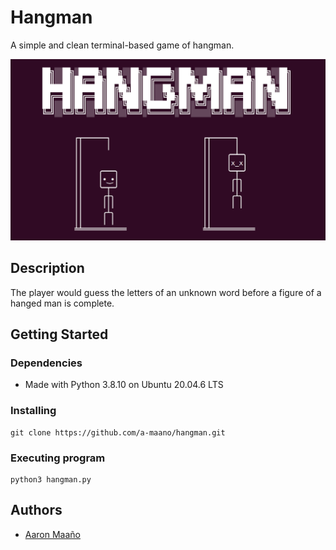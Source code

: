 # Hangman

A simple and clean terminal-based game of hangman.

![image](https://github.com/a-maano/hangman/blob/main/image.png?raw=true)

## Description

The player would guess the letters of an unknown word before a figure of a hanged man is complete. 

## Getting Started

### Dependencies

* Made with Python 3.8.10 on Ubuntu 20.04.6 LTS 

### Installing

```
git clone https://github.com/a-maano/hangman.git
```

### Executing program

```
python3 hangman.py
```

## Authors

* [Aaron Maaño](https://github.com/a-maano)

